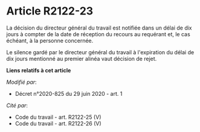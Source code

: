 # Article R2122-23

La décision du directeur général du travail est notifiée dans un délai de dix jours à compter de la date de réception du
recours au requérant et, le cas échéant, à la personne concernée.

Le silence gardé par le directeur général du travail à l'expiration du délai de dix jours mentionné au premier alinéa vaut
décision de rejet.

**Liens relatifs à cet article**

_Modifié par_:

  - Décret n°2020-825 du 29 juin 2020 - art. 1

_Cité par_:

  - Code du travail - art. R2122-25 (V)
  - Code du travail - art. R2122-26 (V)
